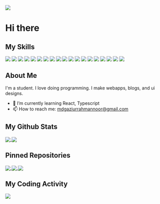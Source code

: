 ![](https://media.giphy.com/media/tuvMgAPzxaQBq/giphy.gif)
# Hi there

## My Skills
![](https://img.shields.io/badge/OS-Linux-informational?style=for-the-badge&logo=linux&color=FCC624)
![](https://img.shields.io/badge/OS-Windows-informational?style=for-the-badge&logo=windows&color=0078D6)
![](https://img.shields.io/badge/Editor-Visual%20Studio%20Code-informational?style=for-the-badge&logo=visual-studio-code&color=007ACC)
![](https://img.shields.io/badge/Code-Python-informational?style=for-the-badge&logo=python&color=3776AB)
![](https://img.shields.io/badge/Code-Javascript-informational?style=for-the-badge&logo=javascript&color=F7DF1E)
![](https://img.shields.io/badge/Code-Typescript-informational?style=for-the-badge&logo=typescript&color=007ACC)
![](https://img.shields.io/badge/Code-Node.js-informational?style=for-the-badge&logo=node.js&color=339933)
![](https://img.shields.io/badge/Code-C-informational?style=for-the-badge&logo=c&color=A8B9CC)
![](https://img.shields.io/badge/Code-C%2b%2b-informational?style=for-the-badge&logo=c%2b%2b&color=00599C)
![](https://img.shields.io/badge/Library-React-informational?style=for-the-badge&logo=react&color=61DAFB)
![](https://img.shields.io/badge/Query%20Language-GraphQL-informational?style=for-the-badge&logo=graphql&color=E10098)
![](https://img.shields.io/badge/Library-TypeGraphQL-informational?style=for-the-badge&logo=graphql&color=E10098)
![](https://img.shields.io/badge/Database-MongoDB-informational?style=for-the-badge&logo=mongodb&color=47A248)
![](https://img.shields.io/badge/ORM-Mongoose-informational?style=for-the-badge&color=47A248)
![](https://img.shields.io/badge/ORM-Typegoose-informational?style=for-the-badge&color=007ACC)
![](https://img.shields.io/badge/Framework-Express-informational?style=for-the-badge&logo=express&color=000)
![](https://img.shields.io/badge/Framework-Flask-informational?style=for-the-badge&logo=flask&color=000)
![](https://img.shields.io/badge/Framework-Apollo%20GraphQL-informational?style=for-the-badge&logo=apollo%20graphql&color=311C87)
![](https://img.shields.io/badge/Tool-Docker-informational?style=for-the-badge&logo=docker&color=2496ED)


## About Me
I'm a student. I love doing programming. I make webapps, blogs, and ui designs.
- 🌱 I’m currently learning React, Typescript
- 📫 How to reach me: mdgaziurrahmannoor@gmail.com


## My Github Stats
<a href='https://github.com/mdgaziur'>
  <img align="center" src="https://github-readme-stats.vercel.app/api/top-langs/?username=mdgaziur&theme=dark&hide_border=true&langs_count=5&layout=compact"/>
</a>
<a href='https://github.com/mdgaziur'>
  <img align="center" src="https://github-readme-stats.vercel.app/api?username=mdgaziur&show_icons=true&theme=dark&hide_border=true&include_all_commits=true&line_height=40&custom_title=My%20Github%20Status"/>
</a>

## Pinned Repositories
<a href='https://github.com/mdgaziur/editorjs-latex'>
  <img align="center" src="https://github-readme-stats.vercel.app/api/pin/?username=mdgaziur&repo=editorjs-latex&theme=dark">
</a>

<a href='https://github.com/mdgaziur/shortee'>
  <img align="center" src="https://github-readme-stats.vercel.app/api/pin/?username=mdgaziur&repo=shortee&theme=dark">
</a>

<a href='https://github.com/mdgaziur/audio-streamer'>
  <img align="center" src="https://github-readme-stats.vercel.app/api/pin/?username=mdgaziur&repo=audio-streamer&theme=dark">
</a>

<br/>

## My Coding Activity
<a href='https://github.com/mdgaziur'>
  <img align="center" src="https://github-readme-stats.vercel.app/api/wakatime?username=mdgaziur001&theme=dark"/>
</a>



